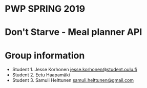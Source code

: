# PWP SPRING 2019
# Don't Starve - Meal planner API
# Group information
* Student 1. Jesse Korhonen <jesse.korhonen@student.oulu.fi>
* Student 2. Eetu Haapamäki
* Student 3. Samuli Helttunen <samuli.helttunen@gmail.com>


